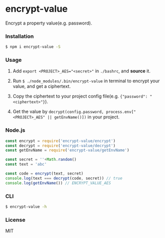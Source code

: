 encrypt-value
===

Encrypt a property value(e.g. password).

### Installation
```sh
$ npm i encrypt-value -S
```

### Usage

1. Add `export <PROJECT>_AES="<secret>"` in `./bashrc`, and __source__ it.

2. Run `$ ./node_modules/.bin/encrypt-value` in terminal to encrypt your value, and get a ciphertext.

3. Copy the ciphertext to your project config file(e.g. `{"password": "<ciphertext>"}`).

4. Get the value by `decrypt(config.password, process.env["<PROJECT>_AES" || getEnvName()])` in your project.

### Node.js
```js
const encrypt = require('encrypt-value/encrypt')
const decrypt = require('encrypt-value/decrypt')
const getEnvName = require('encrypt-value/getEnvName')

const secret = ''+Math.random()
const text = 'abc'

const code = encrypt(text, secret)
console.log(text === decrypt(code, secret)) // true
console.log(getEnvName()) // ENCRYPT_VALUE_AES
```

### CLI
```sh
$ encrypt-value -h
```

### License

MIT
